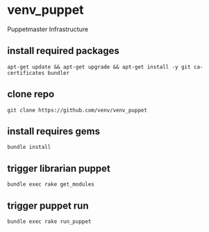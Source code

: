 # venv_puppet
Puppetmaster Infrastructure

## install required packages
```apt-get update && apt-get upgrade && apt-get install -y git ca-certificates bundler```

## clone repo
```git clone https://github.com/venv/venv_puppet```

## install requires gems
```bundle install```

## trigger librarian puppet
```bundle exec rake get_modules```

## trigger puppet run
```bundle exec rake run_puppet```
